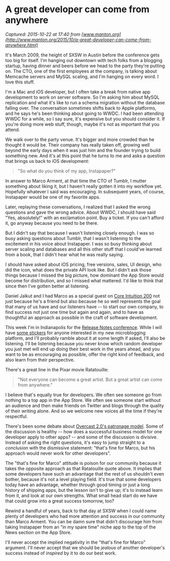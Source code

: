 # A great developer can come from anywhere

_Captured: 2015-10-22 at 17:40 from [www.manton.org](http://www.manton.org/2015/10/a-great-developer-can-come-from-anywhere.html)_

It's March 2009, the height of SXSW in Austin before the conference gets too big for itself. I'm hanging out downtown with tech folks from a blogging startup, having dinner and beers before we head to the party they're putting on. The CTO, one of the first employees at the company, is talking about Memcache servers and MySQL scaling, and I'm hanging on every word. I love this stuff.

I'm a Mac and iOS developer, but I often take a break from native app development to work on server software. So I'm asking him about MySQL replication and what it's like to run a schema migration without the database falling over. The conversation sometimes shifts back to Apple platforms, and he says he's been thinking about going to WWDC. I had been attending WWDC for a while, so I say sure, it's expensive but you should consider it. If you're doing more web stuff, though, maybe it's not as important that you attend.

We walk over to the party venue. It's bigger and more crowded than he thought it would be. Their company has really taken off, growing well beyond the early days when it was just him and the founder trying to build something new. And it's at this point that he turns to me and asks a question that brings us back to iOS development:

> "So what do you think of my app, Instapaper?"

In answer to Marco Arment, at that time the CTO of Tumblr, I mutter something about liking it, but I haven't really gotten it into my workflow yet. Hopefully whatever I said was encouraging. In subsequent years, of course, Instapaper would be one of my favorite apps.

Later, replaying these conversations, I realized that I asked the wrong questions and gave the wrong advice. About WWDC, I should have said "Yes, absolutely!" with an exclamation point. Buy a ticket. If you can't afford it, go anyway because you need to be there.

But I didn't say that because I wasn't listening closely enough. I was so busy asking questions about Tumblr, that I wasn't listening to the excitement in his voice about Instapaper. I was so busy thinking about server scaling and databases and all this other stuff that I could've learned from a book, that I didn't hear what he was really saying.

I should have asked about iOS pricing, free versions, sales, UI design, who did the icon, what does the private API look like. But I didn't ask those things because I missed the big picture, how dominant the App Store would become for distribution, and so I missed what mattered. I'd like to think that since then I've gotten better at listening.

Daniel Jalkut and I had Marco as a special guest on [Core Intuition 200](http://coreint.org/202) not just because he's a friend but also because he so well represents the goal that many of us have and our listeners have -- to start our own company, to find success not just one time but again and again, and to have as thoughtful an approach as possible in the craft of software development.

This week I'm in Indianapolis for the [Release Notes conference](http://releasenotes.tv/). While I will have [some stickers](https://twitter.com/riverfold/status/651509114284044288) for anyone interested in my new microblogging platform, and I'll probably ramble about it at some length if asked, I'll also be listening. I'll be listening because you never know which random developer you just met will end up doing their best work in the years ahead, and you want to be as encouraging as possible, offer the right kind of feedback, and also learn from their perspective.

There's a great line in the Pixar movie Ratatouille:

> "Not everyone can become a great artist. But a great artist can come from anywhere."

I believe that's equally true for developers. We often see someone go from nothing to a top app in the App Store. We often see someone start without an audience and then make friends on Twitter and blogs through the quality of their writing alone. And so we welcome new voices all the time if they're respectful.

There's been some debate about [Overcast 2.0's patronage model](http://www.marco.org/2015/10/13/pragmatic-pricing). Some of the discussion is healthy -- how does a successful business model for one developer apply to other apps? -- and some of the discussion is divisive. Instead of asking the right questions, it's easy to jump straight to a _conclusion_ with the dismissive statement: "that's fine for Marco, but his approach would never work for other developers".

The "that's fine for Marco" attitude is poison for our community because it takes the opposite approach as that Ratatouille quote above. It implies that some developers have such an advantage that the rest of us shouldn't even bother, because it's not a level playing field. It's true that some developers today have an advantage, whether through good timing or just a long history of shipping apps, but the lesson isn't to give up; it's to instead learn from it, and look at our own strengths. What small head start do we have that could grow into a great success tomorrow, too?

Rewind a handful of years, back to that day at SXSW when I could name plenty of developers who had more attention and success in our community than Marco Arment. You can be damn sure that didn't discourage him from taking Instapaper from an "in my spare time" niche app to the top of the News section on the App Store.

I'll never accept the implied negativity in the "that's fine for Marco" argument. I'll never accept that we should be _jealous_ of another developer's success instead of _inspired_ by it to do our best work.
